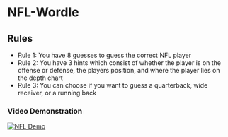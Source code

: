 # NFL-Wordle

## Rules

- Rule 1: You have 8 guesses to guess the correct NFL player
- Rule 2: You have 3 hints which consist of whether the player is on the offense or defense, the players position, and where the player lies on the depth chart 
- Rule 3: You can choose if you want to guess a quarterback, wide receiver, or a running back

### Video Demonstration

[![NFL Demo]([thumbnail_image_url](https://cdn.freebiesupply.com/logos/large/2x/nfl-1-logo-png-transparent.png))]([youtube_video_url](https://youtu.be/-OwFQcS6Rvc))

